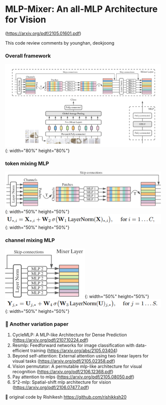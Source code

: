 # MLP-Mixer: An all-MLP Architecture for Vision
(https://arxiv.org/pdf/2105.01601.pdf)

This code review comments by younghan, deokjoong

### Overall framework
![](architecture.PNG){: width="80%" height="80%"}

### token mixing MLP
![](token_mixing_mlp.PNG){: width="50%" height="50%"}
![](token_mlp_layer.PNG){: width="50%" height="50%"}

### channel mixing MLP
![](channel_mixing_mlp.PNG){: width="50%" height="50%"}
![](channel_mlp_layer.PNG){: width="50%" height="50%"}

### 🔔 Another variation paper
1. CycleMLP: A MLP-like Architecture for Dense Prediction (https://arxiv.org/pdf/2107.10224.pdf)  
2. Resmlp: Feedforward networks for image classification with data-efficient training (https://arxiv.org/abs/2105.03404)  
3. Beyond self-attention: External attention using two linear layers for visual tasks (https://arxiv.org/pdf/2105.02358.pdf)  
4. Vision permutator: A permutable mlp-like architecture for visual recognition (https://arxiv.org/pdf/2106.12368.pdf)  
5. Pay attention to mlps (https://arxiv.org/pdf/2105.08050.pdf)  
6. S^2-mlp: Spatial-shift mlp architecture for vision (https://arxiv.org/pdf/2106.07477.pdf)  

📢 original code by Rishikesh https://github.com/rishikksh20
